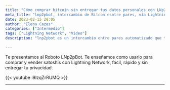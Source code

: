 ```yaml
---
title: "Cómo comprar bitcoin sin entregar tus datos personales con LNp2pBot"
meta_title: "lnp2pbot, intercambio de Bitcon esntre pares, vía Lightning Network"
date: 2023-02-15 20:05
author: "Elena Cazes"
categories: ["Intermedio"]
tags: ["Lightning Network", "Video"]
description: "lnp2pbot es un intercambio entre pares automatizado que te permite comprar y vender satoshis sin entregar datos personales a bancos o exchanges, te enseñamos a usarlo."

---
```


Te presentamos al Roboto LNp2pBot. Te enseñamos como usarlo para comprar y vender satoshis con Lightning Network, fácil, rápido y sin entregar tu privacidad.

{{< youtube i9IzqZrRUMQ >}}

<hr>
